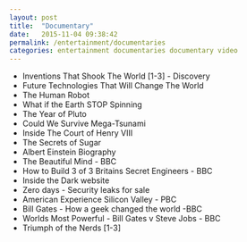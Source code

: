```yaml
---
layout: post
title:  "Documentary"
date:   2015-11-04 09:38:42
permalink: /entertainment/documentaries
categories: entertainment documentaries documentary video
---
```


* Inventions That Shook The World [1-3] - Discovery
* Future Technologies That Will Change The World
* The Human Robot
* What if the Earth STOP Spinning
* The Year of Pluto
* Could We Survive Mega-Tsunami
* Inside The Court of Henry VIII
* The Secrets of Sugar
* Albert Einstein Biography
* The Beautiful Mind - BBC
* How to Build 3 of 3 Britains Secret Engineers - BBC
* Inside the Dark website
* Zero days - Security leaks for sale
* American Experience Silicon Valley - PBC
* Bill Gates - How a geek changed the world -BBC
* Worlds Most Powerful - Bill Gates v Steve Jobs - BBC
* Triumph of the Nerds [1-3]

